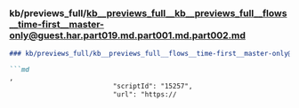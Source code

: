 ### kb/previews_full/kb__previews_full__kb__previews_full__flows__time-first__master-only@guest.har.part019.md.part001.md.part002.md

```md
### kb/previews_full/kb__previews_full__flows__time-first__master-only@guest.har.part019.md.part001.md (part 002)

```md
,
                          "scriptId": "15257",
                          "url": "https://
```

```

```
